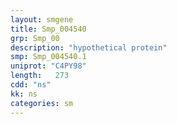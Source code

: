 ```yaml
---
layout: smgene
title: Smp_004540
grp: Smp_00
description: "hypothetical protein"
smp: Smp_004540.1
uniprot: "C4PY98"
length:   273
cdd: "ns"
kk: ns
categories: sm
---
```

